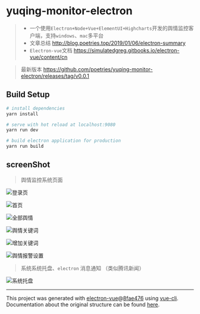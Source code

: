 # yuqing-monitor-electron

> - 一个使用`Electron+Node+Vue+ElementUI+Highcharts`开发的舆情监控客户端，支持`windows`、`mac`多平台
> - 文章总结 http://blog.poetries.top/2019/01/06/electron-summary
> - `Electron-vue`文档 https://simulatedgreg.gitbooks.io/electron-vue/content/cn

> 最新版本 https://github.com/poetries/yuqing-monitor-electron/releases/tag/v0.0.1

## Build Setup

``` bash
# install dependencies
yarn install

# serve with hot reload at localhost:9080
yarn run dev

# build electron application for production
yarn run build
```


## screenShot

> 舆情监控系统页面

![登录页](https://upload-images.jianshu.io/upload_images/1480597-c596db05f2a2eb91.png?imageMogr2/auto-orient/strip%7CimageView2/2/w/1240)

![首页](https://upload-images.jianshu.io/upload_images/1480597-f1c5b093710846e0.png?imageMogr2/auto-orient/strip%7CimageView2/2/w/1240)

![全部舆情](https://upload-images.jianshu.io/upload_images/1480597-935c08dbd2b1f7cd.png?imageMogr2/auto-orient/strip%7CimageView2/2/w/1240)

![舆情关键词](https://upload-images.jianshu.io/upload_images/1480597-b5879fb1d2210b04.png?imageMogr2/auto-orient/strip%7CimageView2/2/w/1240)

![增加关键词](https://upload-images.jianshu.io/upload_images/1480597-6a1baa70cfadb1b6.png?imageMogr2/auto-orient/strip%7CimageView2/2/w/1240)

![舆情报警设置](https://upload-images.jianshu.io/upload_images/1480597-376b9f4cc912bc25.png?imageMogr2/auto-orient/strip%7CimageView2/2/w/1240)

> 系统系统托盘、`electron` 消息通知 （类似腾讯新闻）

![系统托盘](https://upload-images.jianshu.io/upload_images/1480597-613843a578b77482.png?imageMogr2/auto-orient/strip%7CimageView2/2/w/1240)





---

This project was generated with [electron-vue](https://github.com/SimulatedGREG/electron-vue)@[8fae476](https://github.com/SimulatedGREG/electron-vue/tree/8fae4763e9d225d3691b627e83b9e09b56f6c935) using [vue-cli](https://github.com/vuejs/vue-cli). Documentation about the original structure can be found [here](https://simulatedgreg.gitbooks.io/electron-vue/content/index.html).
